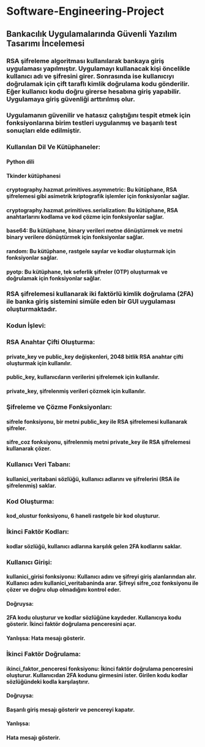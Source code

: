 # Software-Engineering-Project

## Bankacılık Uygulamalarında Güvenli Yazılım Tasarımı İncelemesi
### RSA şifreleme algoritması kullanılarak bankaya giriş uygulaması yapılmıştır. Uygulamayı kullanacak kişi öncelikle kullanıcı adı ve şifresini girer. Sonrasında ise kullanıcıyı doğrulamak için çift taraflı kimlik doğrulama kodu gönderilir. Eğer kullanıcı kodu doğru girerse hesabına giriş yapabilir. Uygulamaya giriş güvenliği arttırılmış olur. 

### Uygulamanın güvenilir ve hatasız çalıştığını tespit etmek için fonksiyonlarına birim testleri uygulanmış ve başarılı test sonuçları elde edilmiştir.

### Kullanılan Dil Ve Kütüphaneler: 
#### Python dili 
#### Tkinder kütüphanesi
#### cryptography.hazmat.primitives.asymmetric: Bu kütüphane, RSA şifrelemesi gibi asimetrik kriptografik işlemler için fonksiyonlar sağlar.
#### cryptography.hazmat.primitives.serialization: Bu kütüphane, RSA anahtarlarını kodlama ve kod çözme için fonksiyonlar sağlar.
#### base64: Bu kütüphane, binary verileri metne dönüştürmek ve metni binary verilere dönüştürmek için fonksiyonlar sağlar.
#### random: Bu kütüphane, rastgele sayılar ve kodlar oluşturmak için fonksiyonlar sağlar.
#### pyotp: Bu kütüphane, tek seferlik şifreler (OTP) oluşturmak ve doğrulamak için fonksiyonlar sağlar.

### RSA şifrelemesi kullanarak iki faktörlü kimlik doğrulama (2FA) ile banka giriş sistemini simüle eden bir GUI uygulaması oluşturmaktadır.

### Kodun İşlevi:

### RSA Anahtar Çifti Oluşturma:
#### private_key ve public_key değişkenleri, 2048 bitlik RSA anahtar çifti oluşturmak için kullanılır.
#### public_key, kullanıcıların verilerini şifrelemek için kullanılır.
#### private_key, şifrelenmiş verileri çözmek için kullanılır.

### Şifreleme ve Çözme Fonksiyonları:
#### sifrele fonksiyonu, bir metni public_key ile RSA şifrelemesi kullanarak şifreler.
#### sifre_coz fonksiyonu, şifrelenmiş metni private_key ile RSA şifrelemesi kullanarak çözer.

### Kullanıcı Veri Tabanı:
#### kullanici_veritabani sözlüğü, kullanıcı adlarını ve şifrelerini (RSA ile şifrelenmiş) saklar.

### Kod Oluşturma:
#### kod_olustur fonksiyonu, 6 haneli rastgele bir kod oluşturur.

### İkinci Faktör Kodları:
#### kodlar sözlüğü, kullanıcı adlarına karşılık gelen 2FA kodlarını saklar.


### Kullanıcı Girişi:
#### kullanici_girisi fonksiyonu: Kullanıcı adını ve şifreyi giriş alanlarından alır. Kullanıcı adını kullanici_veritabaninda arar. Şifreyi sifre_coz fonksiyonu ile çözer ve doğru olup olmadığını kontrol eder.
#### Doğruysa:
#### 2FA kodu oluşturur ve kodlar sözlüğüne kaydeder. Kullanıcıya kodu gösterir. İkinci faktör doğrulama penceresini açar.

#### Yanlışsa: Hata mesajı gösterir.

### İkinci Faktör Doğrulama:
#### ikinci_faktor_penceresi fonksiyonu: İkinci faktör doğrulama penceresini oluşturur. Kullanıcıdan 2FA kodunu girmesini ister. Girilen kodu kodlar sözlüğündeki kodla karşılaştırır.
#### Doğruysa:
#### Başarılı giriş mesajı gösterir ve pencereyi kapatır.

#### Yanlışsa: 
#### Hata mesajı gösterir.